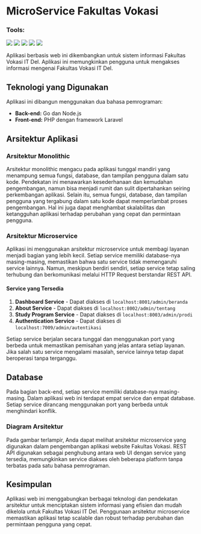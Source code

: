 # MicroService Fakultas Vokasi

### <summary><strong>Tools:</strong></summary>
<p>
    <img src="https://img.shields.io/badge/Back-end-Go-blue?style=flat&logo=go&logoColor=white" />
    <img src="https://img.shields.io/badge/Back-end-Node.js-green?style=flat&logo=node.js&logoColor=white" />
    <img src="https://img.shields.io/badge/Front-end-PHP-orange?style=flat&logo=php&logoColor=white" />
    <img src="https://img.shields.io/badge/Framework-Laravel-red?style=flat&logo=laravel&logoColor=white" />
    <img src="https://img.shields.io/badge/Architecture-Microservices-yellow?style=flat&logo=docker&logoColor=white" />
</p>

Aplikasi berbasis web ini dikembangkan untuk sistem informasi Fakultas Vokasi IT Del. Aplikasi ini memungkinkan pengguna untuk mengakses informasi mengenai Fakultas Vokasi IT Del. 

## Teknologi yang Digunakan

Aplikasi ini dibangun menggunakan dua bahasa pemrograman:

- **Back-end:** Go dan Node.js
- **Front-end:** PHP dengan framework Laravel

## Arsitektur Aplikasi

### Arsitektur Monolithic

Arsitektur monolithic mengacu pada aplikasi tunggal mandiri yang menampung semua fungsi, database, dan tampilan pengguna dalam satu kode. Pendekatan ini menawarkan kesederhanaan dan kemudahan pengembangan, namun bisa menjadi rumit dan sulit dipertahankan seiring perkembangan aplikasi. Selain itu, semua fungsi, database, dan tampilan pengguna yang tergabung dalam satu kode dapat memperlambat proses pengembangan. Hal ini juga dapat menghambat skalabilitas dan ketangguhan aplikasi terhadap perubahan yang cepat dan permintaan pengguna.

### Arsitektur Microservice

Aplikasi ini menggunakan arsitektur microservice untuk membagi layanan menjadi bagian yang lebih kecil. Setiap service memiliki database-nya masing-masing, memastikan bahwa satu service tidak memengaruhi service lainnya. Namun, meskipun berdiri sendiri, setiap service tetap saling terhubung dan berkomunikasi melalui HTTP Request berstandar REST API.

#### Service yang Tersedia

1. **Dashboard Service** - Dapat diakses di `localhost:8001/admin/beranda`
2. **About Service** - Dapat diakses di `localhost:8002/admin/tentang`
3. **Study Program Service** - Dapat diakses di `localhost:8003/admin/prodi`
4. **Authentication Service** - Dapat diakses di `localhost:7009/admin/autentikasi`

Setiap service berjalan secara tunggal dan menggunakan port yang berbeda untuk memastikan pemisahan yang jelas antara setiap layanan. Jika salah satu service mengalami masalah, service lainnya tetap dapat beroperasi tanpa terganggu.

## Database

Pada bagian back-end, setiap service memiliki database-nya masing-masing. Dalam aplikasi web ini terdapat empat service dan empat database. Setiap service dirancang menggunakan port yang berbeda untuk menghindari konflik.

### Diagram Arsitektur

Pada gambar terlampir, Anda dapat melihat arsitektur microservice yang digunakan dalam pengembangan aplikasi website Fakultas Vokasi. REST API digunakan sebagai penghubung antara web UI dengan service yang tersedia, memungkinkan service diakses oleh beberapa platform tanpa terbatas pada satu bahasa pemrograman.

## Kesimpulan

Aplikasi web ini menggabungkan berbagai teknologi dan pendekatan arsitektur untuk menciptakan sistem informasi yang efisien dan mudah dikelola untuk Fakultas Vokasi IT Del. Penggunaan arsitektur microservice memastikan aplikasi tetap scalable dan robust terhadap perubahan dan permintaan pengguna yang cepat.
